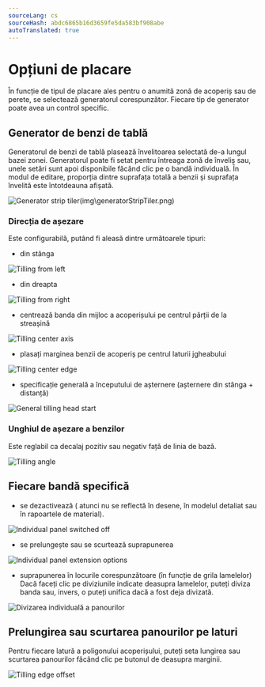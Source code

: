 ```yaml
---
sourceLang: cs
sourceHash: abdc6865b16d3659fe5da583bf908abe
autoTranslated: true
---
```


# Opțiuni de placare

În funcție de tipul de placare ales pentru o anumită zonă de acoperiș sau de perete, se selectează generatorul corespunzător. Fiecare tip de generator poate avea un control specific.

## Generator de benzi de tablă

Generatorul de benzi de tablă plasează învelitoarea selectată de-a lungul bazei zonei. Generatorul poate fi setat pentru întreaga zonă de înveliș sau, unele setări sunt apoi disponibile făcând clic pe o bandă individuală. În modul de editare, proporția dintre suprafața totală a benzii și suprafața învelită este întotdeauna afișată.

![Generator strip tiler](img\generatorStripTiler.png)(img\generatorStripTiler.png)

### Direcția de așezare

Este configurabilă, putând fi aleasă dintre următoarele tipuri:

- din stânga

![Tilling from left](img\tillingFromLeft.png)

- din dreapta

![Tilling from right](img\tillingFromRight.png)

- centrează banda din mijloc a acoperișului pe centrul părții de la streașină

![Tilling center axis](img\tillingCenterAxis.png)

- plasați marginea benzii de acoperiș pe centrul laturii jgheabului

![Tilling center edge](img\tillingCenterEdge.png)

- specificație generală a începutului de așternere (așternere din stânga + distanță)

![General tilling head start](img\generalTillingHeadStart.png)

### Unghiul de așezare a benzilor

Este reglabil ca decalaj pozitiv sau negativ față de linia de bază.

![Tilling angle](img\tillingAngle.png)

## Fiecare bandă specifică
- se dezactivează ( atunci nu se reflectă în desene, în modelul detaliat sau în rapoartele de material).

![Individual panel switched off](img\individualPanelSwitchedOff.png)

- se prelungește sau se scurtează suprapunerea

![Individual panel extension options](img\individualPanelExtensionOptions.png)

- suprapunerea în locurile corespunzătoare (în funcție de grila lamelelor) Dacă faceți clic pe diviziunile indicate deasupra lamelelor, puteți diviza banda sau, invers, o puteți unifica dacă a fost deja divizată.

![Divizarea individuală a panourilor](img\individualPanelSplitting.png)

## Prelungirea sau scurtarea panourilor pe laturi

Pentru fiecare latură a poligonului acoperișului, puteți seta lungirea sau scurtarea panourilor făcând clic pe butonul de deasupra marginii.

![Tilling edge offset](img\tillingEdgeOffset.png)
